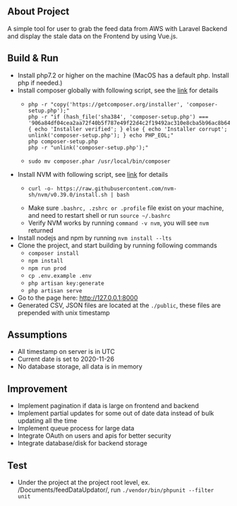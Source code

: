 ## About Project

A simple tool for user to grab the feed data from AWS with Laravel Backend and display the stale data on the Frontend by using Vue.js.

## Build & Run

- Install php7.2 or higher on the machine (MacOS has a default php. Install php if needed.)
- Install composer globally with following script, see the [link](https://getcomposer.org/doc/00-intro.md) for details
  - ```shell
    php -r "copy('https://getcomposer.org/installer', 'composer-setup.php');"
    php -r "if (hash_file('sha384', 'composer-setup.php') === '906a84df04cea2aa72f40b5f787e49f22d4c2f19492ac310e8cba5b96ac8b64115ac402c8cd292b8a03482574915d1a8') { echo 'Installer verified'; } else { echo 'Installer corrupt'; unlink('composer-setup.php'); } echo PHP_EOL;"
    php composer-setup.php
    php -r "unlink('composer-setup.php');"
    ```
  - ```shell
    sudo mv composer.phar /usr/local/bin/composer
    ```
- Install NVM with following script, see [link](https://github.com/nvm-sh/nvm) for details
  - ```shell
    curl -o- https://raw.githubusercontent.com/nvm-sh/nvm/v0.39.0/install.sh | bash
    ```
  - Make sure `.bashrc, .zshrc or .profile` file exist on your machine, and need to restart shell or run `source ~/.bashrc` 
  - Verify NVM works by running `command -v nvm`, you will see `nvm` returned
- Install nodejs and npm by running `nvm install --lts`
- Clone the project, and start building by running following commands
  - `composer install`
  - `npm install`
  - `npm run prod`
  - `cp .env.example .env`
  - `php artisan key:generate`
  - `php artisan serve`
- Go to the page here: http://127.0.0.1:8000
- Generated CSV, JSON files are located at the `./public`, these files are prepended with unix timestamp

## Assumptions

- All timestamp on server is in UTC
- Current date is set to 2020-11-26
- No database storage, all data is in memory

## Improvement

- Implement pagination if data is large on frontend and backend
- Implement partial updates for some out of date data instead of bulk updating all the time
- Implement queue process for large data
- Integrate OAuth on users and apis for better security
- Integrate database/disk for backend storage

## Test

- Under the project at the project root level, ex. /Documents/feedDataUpdator/, run `./vendor/bin/phpunit --filter unit`
